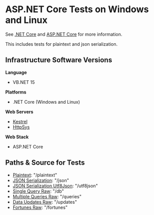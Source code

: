 # ASP.NET Core Tests on Windows and Linux

See [.NET Core](http://dot.net) and [ASP.NET Core](https://github.com/aspnet) for more information.

This includes tests for plaintext and json serialization.

## Infrastructure Software Versions

**Language**

* VB.NET 15

**Platforms**

* .NET Core (Windows and Linux)

**Web Servers**

* [Kestrel](https://github.com/aspnet/KestrelHttpServer)
* [HttpSys](https://github.com/aspnet/HttpSysServer)

**Web Stack**

* ASP.NET Core

## Paths & Source for Tests

* [Plaintext](Benchmarks/Middleware/PlaintextMiddleware.cs): "/plaintext"
* [JSON Serialization](Benchmarks/Middleware/JsonMiddleware.cs): "/json"
* [JSON Serialization Utf8Json](Benchmarks/Middleware/Utf8JsonMiddleware.cs): "/utf8json"
* [Single Query Raw](Benchmarks/Middleware/SingleQueryRawMiddleware.cs): "/db"
* [Multiple Queries Raw](Benchmarks/Middleware/MultipleQueriesRawMiddleware.cs): "/queries"
* [Data Updates Raw](Benchmarks/Middleware/MultipleUpdatesRawMiddleware.cs): "/updates"
* [Fortunes Raw](Benchmarks/Middleware/FortunesRawMiddleware.cs): "/fortunes"

